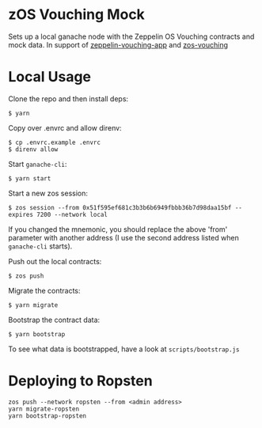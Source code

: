 # zOS Vouching Mock

Sets up a local ganache node with the Zeppelin OS Vouching contracts and mock data.  In support of [zeppelin-vouching-app](https://github.com/DeltaCamp/zeppelin-vouching-app) and [zos-vouching](https://github.com/zeppelinos/zos-vouching)

# Local Usage

Clone the repo and then install deps:

```
$ yarn
```

Copy over .envrc and allow direnv:

```
$ cp .envrc.example .envrc
$ direnv allow
```

Start `ganache-cli`:

```
$ yarn start
```

Start a new zos session:

```
$ zos session --from 0x51f595ef681c3b3b6b6949fbbb36b7d98daa15bf --expires 7200 --network local
```

If you changed the mnemonic, you should replace the above 'from' parameter with another address (I use the second address listed when `ganache-cli` starts).

Push out the local contracts:

```
$ zos push
```

Migrate the contracts:

```
$ yarn migrate
```

Bootstrap the contract data:

```
$ yarn bootstrap
```

To see what data is bootstrapped, have a look at `scripts/bootstrap.js`


# Deploying to Ropsten

```
zos push --network ropsten --from <admin address>
yarn migrate-ropsten
yarn bootstrap-ropsten
```
